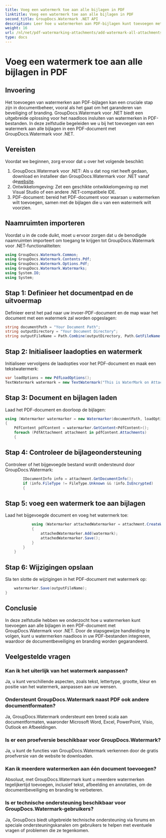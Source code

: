 ```yaml
---
title: Voeg een watermerk toe aan alle bijlagen in PDF
linktitle: Voeg een watermerk toe aan alle bijlagen in PDF
second_title: GroupDocs.Watermark .NET API
description: Leer hoe u watermerken aan PDF-bijlagen kunt toevoegen met GroupDocs.Watermark voor .NET. Beveilig uw documenten eenvoudig met aangepaste watermerken.
weight: 16
url: /nl/net/pdf-watermarking-attachments/add-watermark-all-attachments-pdf/
type: docs
---
```

# Voeg een watermerk toe aan alle bijlagen in PDF

## Invoering
Het toevoegen van watermerken aan PDF-bijlagen kan een cruciale stap zijn in documentbeheer, vooral als het gaat om het garanderen van beveiliging of branding. GroupDocs.Watermark voor .NET biedt een uitgebreide oplossing voor het naadloos insluiten van watermerken in PDF-bestanden. In deze zelfstudie begeleiden we u bij het toevoegen van een watermerk aan alle bijlagen in een PDF-document met GroupDocs.Watermark voor .NET.
## Vereisten
Voordat we beginnen, zorg ervoor dat u over het volgende beschikt:
1.  GroupDocs.Watermark voor .NET: Als u dat nog niet heeft gedaan, download en installeer dan GroupDocs.Watermark voor .NET vanaf de[website](https://releases.groupdocs.com/Watermark/net/).
2. Ontwikkelomgeving: Zet een geschikte ontwikkelomgeving op met Visual Studio of een andere .NET-compatibele IDE.
3. PDF-document: bereid het PDF-document voor waaraan u watermerken wilt toevoegen, samen met de bijlagen die u van een watermerk wilt voorzien.

## Naamruimten importeren
Voordat u in de code duikt, moet u ervoor zorgen dat u de benodigde naamruimten importeert om toegang te krijgen tot GroupDocs.Watermark voor .NET-functionaliteiten:
```csharp
using GroupDocs.Watermark.Common;
using GroupDocs.Watermark.Contents.Pdf;
using GroupDocs.Watermark.Options.Pdf;
using GroupDocs.Watermark.Watermarks;
using System.IO;
using System;
```
## Stap 1: Definieer het documentpad en de uitvoermap
Definieer eerst het pad naar uw invoer-PDF-document en de map waar het document met een watermerk zal worden opgeslagen:
```csharp
string documentPath = "Your Document Path";
string outputDirectory = "Your Document Directory";
string outputFileName = Path.Combine(outputDirectory, Path.GetFileName(documentPath));
```
## Stap 2: Initialiseer laadopties en watermerk
Initialiseer vervolgens de laadopties voor het PDF-document en maak een tekstwatermerk:
```csharp
var loadOptions = new PdfLoadOptions();
TextWatermark watermark = new TextWatermark("This is WaterMark on Attachment", new Font("Arial", 19));
```
## Stap 3: Document en bijlagen laden
Laad het PDF-document en doorloop de bijlagen:
```csharp
using (Watermarker watermarker = new Watermarker(documentPath, loadOptions))
{
    PdfContent pdfContent = watermarker.GetContent<PdfContent>();
    foreach (PdfAttachment attachment in pdfContent.Attachments)
    {
```
## Stap 4: Controleer de bijlageondersteuning
Controleer of het bijgevoegde bestand wordt ondersteund door GroupDocs.Watermark:
```csharp
        IDocumentInfo info = attachment.GetDocumentInfo();
        if (info.FileType != FileType.Unknown && !info.IsEncrypted)
        {
```
## Stap 5: voeg een watermerk toe aan bijlagen
Laad het bijgevoegde document en voeg het watermerk toe:
```csharp
            using (Watermarker attachedWatermarker = attachment.CreateWatermarker())
            {
                attachedWatermarker.Add(watermark);
                attachedWatermarker.Save();
            }
        }
    }
```
## Stap 6: Wijzigingen opslaan
Sla ten slotte de wijzigingen in het PDF-document met watermerk op:
```csharp
    watermarker.Save(outputFileName);
}
```

## Conclusie
In deze zelfstudie hebben we onderzocht hoe u watermerken kunt toevoegen aan alle bijlagen in een PDF-document met GroupDocs.Watermark voor .NET. Door de stapsgewijze handleiding te volgen, kunt u watermerken naadloos in uw PDF-bestanden integreren, waardoor de documentbeveiliging en branding worden gegarandeerd.
## Veelgestelde vragen
### Kan ik het uiterlijk van het watermerk aanpassen?
Ja, u kunt verschillende aspecten, zoals tekst, lettertype, grootte, kleur en positie van het watermerk, aanpassen aan uw wensen.
### Ondersteunt GroupDocs.Watermark naast PDF ook andere documentformaten?
Ja, GroupDocs.Watermark ondersteunt een breed scala aan documentformaten, waaronder Microsoft Word, Excel, PowerPoint, Visio, Outlook en Afbeeldingen.
### Is er een proefversie beschikbaar voor GroupDocs.Watermark?
Ja, u kunt de functies van GroupDocs.Watermark verkennen door de gratis proefversie van de website te downloaden.
### Kan ik meerdere watermerken aan één document toevoegen?
Absoluut, met GroupDocs.Watermark kunt u meerdere watermerken tegelijkertijd toevoegen, inclusief tekst, afbeelding en annotaties, om de documentbeveiliging en branding te verbeteren.
### Is er technische ondersteuning beschikbaar voor GroupDocs.Watermark-gebruikers?
Ja, GroupDocs biedt uitgebreide technische ondersteuning via forums en speciale ondersteuningskanalen om gebruikers te helpen met eventuele vragen of problemen die ze tegenkomen.